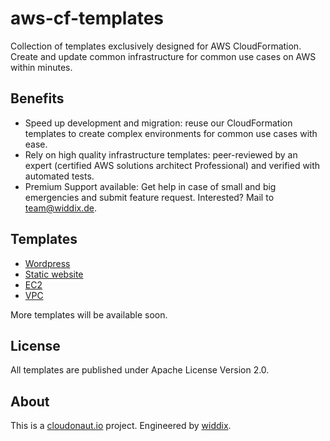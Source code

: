 # aws-cf-templates

Collection of templates exclusively designed for AWS CloudFormation. Create and update common infrastructure for common use cases on AWS within minutes.

## Benefits

* Speed up development and migration: reuse our CloudFormation templates to create complex environments for common use cases with ease.
* Rely on high quality infrastructure templates: peer-reviewed by an expert (certified AWS solutions architect Professional) and verified with automated tests.
* Premium Support available: Get help in case of small and big emergencies and submit feature request. Interested? Mail to [team@widdix.de](mailto:team@widdix.de).

## Templates

* [Wordpress](https://github.com/widdix/aws-cf-templates/tree/master/wordpress)
* [Static website](https://github.com/widdix/aws-cf-templates/tree/master/static-website)
* [EC2](https://github.com/widdix/aws-cf-templates/tree/master/ec2)
* [VPC](https://github.com/widdix/aws-cf-templates/tree/master/vpc)

More templates will be available soon.

## License

All templates are published under Apache License Version 2.0.

## About

This is a [cloudonaut.io](https://cloudonaut.io/templates-for-aws-cloudformation/) project. Engineered by [widdix](https://widdix.net).

